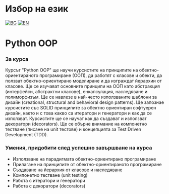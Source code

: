 # Избор на език

[![BG](https://img.shields.io/badge/LANG-BG-red.svg)](https://github.com/Ivan-Plamenov/MyCourses/blob/main/SoftUni/Python_Web_Developer/04_Python_OOP/README.bg.md)
[![EN](https://img.shields.io/badge/LANG-EN-blue.svg)](https://github.com/Ivan-Plamenov/MyCourses/blob/main/SoftUni/Python_Web_Developer/04_Python_OOP/README.md)

# Python OOP

### За курса

Курсът "Python OOP" ще научи курсистите на принципите на обектно-ориентираното програмиране (ООП), да работят с класове и обекти, да ползват обектно-ориентирано моделиране и да изграждат йерархии от 
класове. Ще се изучават основните принципи на ООП като абстракция (интерфейси, абстрактни класове), енкапсулация, наследяване и полиморфизъм. Ще се навлезе в най-често използваните шаблони за дизайн 
(creational, structural and behavioral design patterns). Ще запознае курсистите със SOLID принципите за обектно ориентиран софтуерен дизайн, както и с това какво са итератори и генератори и как да се 
използват. Курсистите ще се научат как да създават и използват декоратори (decorators). Ще се обърне внимание на компонетно тестване (писане на unit тестове) и концепцията за Test Driven Development (TDD).

### Умения, придобити след успешно завършване на курса

- Използване на парадигмата обектно-ориентирано програмиране
- Прилагане на принципите от обектно-ориентираното програмиране
- Създаване на йерархия от класове и наследяване
- Компонетно тестване (unit testing)
- Работа с итератори и генератори
- Работа с декоратори (decorators)
